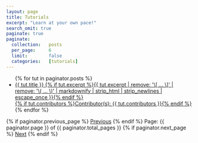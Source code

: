 ```yaml
---
layout: page
title: Tutorials
excerpt: "Learn at your own pace!"
search_omit: true
paginate: true
paginate:
  collection:   posts
  per_page:     6
  limit:        false
  categories:   [tutorials]
---
```


<ul class="post-list">
    {% for tut in paginator.posts %}
    <li><article><a href="{{ site.url }}{{ tut.permalink }}">{{ tut.title }}
        <span class="excerpt">{% if tut.excerpt %}{{ tut.excerpt | remove: '\[ ... \]' | remove: '\( ... \)' | markdownify | strip_html | strip_newlines | escape_once }}{% endif %}<br>{% if tut.contributors %}Contributor(s): {{ tut.contributors }}{% endif %}</span>
    </a></article></li>
    {% endfor %}
</ul>

<!-- Pagination links -->
<div class="pagination">
  {% if paginator.previous_page %}
    <a href="{{ site.url }}{{ paginator.previous_page_path }}" class="previous btn">Previous</a>
  {% endif %}
  <span class="page_number btn2" align="justify">Page: {{ paginator.page }} of {{ paginator.total_pages }}</span>
  {% if paginator.next_page %}
    <a href="{{ site.url }}{{ paginator.next_page_path }}" class="next btn">Next</a>
  {% endif %}
</div>

